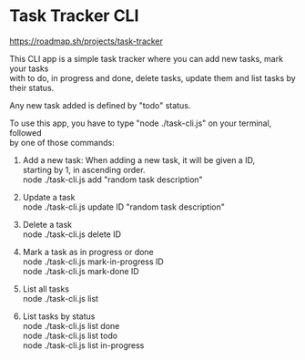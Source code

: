 # Task Tracker CLI

https://roadmap.sh/projects/task-tracker

This CLI app is a simple task tracker where you can add new tasks, mark your tasks<br> 
with to do, in progress and done, delete tasks, update them and list tasks by their status.<br>

Any new task added is defined by "todo" status.<br>

To use this app, you have to type "node ./task-cli.js" on your terminal, followed<br>
by one of those commands:

1. Add a new task: When adding a new task, it will be given a ID,<br>
starting by 1, in ascending order.<br>
    node ./task-cli.js add "random task description"<br>
    
2. Update a task<br>
    node ./task-cli.js update ID "random task description"<br>
    
3. Delete a task<br>
    node ./task-cli.js delete ID<br>
    
4. Mark a task as in progress or done<br>
    node ./task-cli.js mark-in-progress ID<br>
    node ./task-cli.js mark-done ID<br>
    
5. List all tasks<br>
    node ./task-cli.js list<br>
    
6. List tasks by status<br>
    node ./task-cli.js list done<br>
    node ./task-cli.js list todo<br>
    node ./task-cli.js list in-progress<br>
